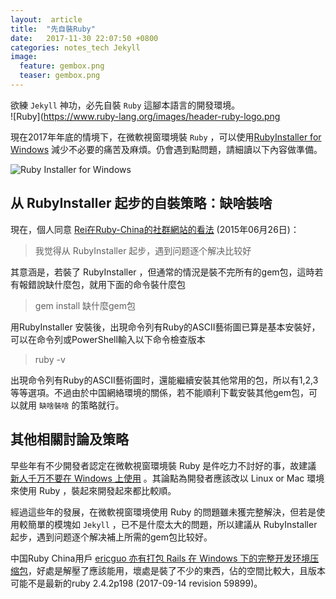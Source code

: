 ```yaml
---  
layout:  article 
title:  "先自裝Ruby"  
date:   2017-11-30 22:07:50 +0800  
categories: notes_tech Jekyll
image:
  feature: gembox.png
  teaser: gembox.png
---  
```

欲練 `Jekyll` 神功，必先自裝 `Ruby` 這腳本語言的開發環境。  
![Ruby](https://www.ruby-lang.org/images/header-ruby-logo.png

現在2017年年底的情境下，在微軟視窗環境裝 `Ruby` ，可以使用[RubyInstaller for Windows][rubyinstaller] 減少不必要的痛苦及麻煩。仍會遇到點問題，請細讀以下內容做準備。  
 
![Ruby Installer for Windows](https://rubyinstaller.org/assets/logo.png) 

## 从 RubyInstaller 起步的自裝策略：缺啥裝啥  
  
現在，個人同意 [Rei在Ruby-China的社群網站的看法][Rei_Ruby-China]  (2015年06月26日)：  
  
>  我觉得从 RubyInstaller 起步，遇到问题逐个解决比较好  
  
其意涵是，若裝了 RubyInstaller ，但通常的情況是裝不完所有的gem包，這時若有報錯說缺什麼包，就用下面的命令裝什麼包  
  
> gem install 缺什麼gem包  
  
用RubyInstaller 安裝後，出現命令列有Ruby的ASCII藝術圖已算是基本安裝好，	可以在命令列或PowerShell輸入以下命令檢查版本  
  
>  ruby -v  
  
出現命令列有Ruby的ASCII藝術圖时，還能繼續安裝其他常用的包，所以有1,2,3等等選項。不過由於中国網絡環境的關係，若不能順利下載安裝其他gem包，可以就用 `缺啥裝啥` 的策略就行。  
  
## 其他相關討論及策略  
  
早些年有不少開發者認定在微軟視窗環境裝 Ruby 是件吃力不討好的事，故建議 [新人千万不要在 Windows 上使用][no_ruby_on_windows] 。其論點為開發者應該改以 Linux or Mac  環境來使用 Ruby ，裝起來開發起來都比較順。  
  
經過這些年的發展，在微軟視窗環境使用 Ruby 的問題雖未獲完整解決，但若是使用較簡單的模塊如 `Jekyll` ，已不是什麼太大的問題，所以建議从 RubyInstaller 起步，遇到问题逐个解决補上所需的gem包比较好。  
  
中国Ruby China用戶 [ericguo 亦有打包  Rails 在 Windows 下的完整开发环境压缩包][Rei_Ruby-China]，好處是解壓了應該能用，壞處是裝了不少的東西，佔的空間比較大，且版本可能不是最新的ruby 2.4.2p198 (2017-09-14 revision 59899)。  
  
  
[rubyinstaller]: https://rubyinstaller.org/downloads/  
[Rei_Ruby-China]:   https://ruby-china.org/topics/26191  
[no_ruby_on_windows]: https://ruby-china.org/topics/1020  
